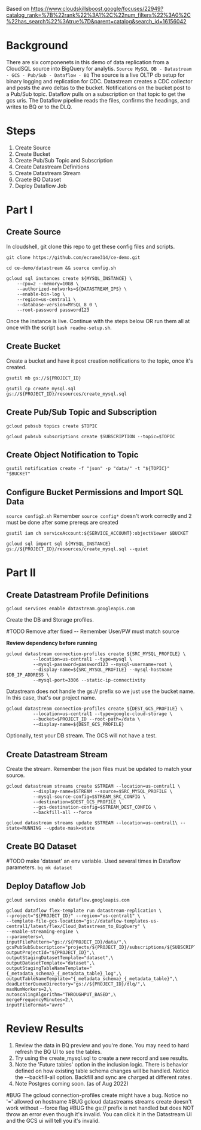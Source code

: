 Based on https://www.cloudskillsboost.google/focuses/22949?catalog_rank=%7B%22rank%22%3A1%2C%22num_filters%22%3A0%2C%22has_search%22%3Atrue%7D&parent=catalog&search_id=16156042 

# Background

There are six componenets in this demo of data replication from a CloudSQL source into BigQuery for analytis.
`Source MySQL DB - Datastream - GCS - Pub/Sub - Dataflow - BQ`
The source is a live OLTP db setup for binary logging and replication for CDC.
Datastream creates a CDC collector and posts the avro deltas to the bucket.
Notifications on the bucket post to a Pub/Sub topic.
Dataflow pulls on a subscription on that topic to get the gcs uris.
The Dataflow pipeline reads the files, confirms the headings, and writes to BQ or to the DLQ.

# Steps

1. Create Source
1. Create Bucket
1. Create Pub/Sub Topic and Subscription
1. Create Datastream Definitions
1. Create Datastream Stream
1. Craete BQ Dataset
1. Deploy Dataflow Job

# Part I
## Create Source
In cloudshell, git clone this repo to get these config files and scripts.

`git clone https://github.com/ecrane314/ce-demo.git`

`cd ce-demo/datastream && source config.sh`

```
gcloud sql instances create ${MYSQL_INSTANCE} \
    --cpu=2 --memory=10GB \
    --authorized-networks=${DATASTREAM_IPS} \
    --enable-bin-log \
    --region=us-central1 \
    --database-version=MYSQL_8_0 \
    --root-password password123
```

Once the instance is live. Continue with the steps below OR run them all at once with the script `bash readme-setup.sh`. 


## Create Bucket
Create a bucket and have it post creation notifications to the topic, once it's created.

`gsutil mb gs://${PROJECT_ID}`

`gsutil cp create_mysql.sql gs://${PROJECT_ID}/resources/create_mysql.sql`


## Create Pub/Sub Topic and Subscription
`gcloud pubsub topics create $TOPIC`

`gcloud pubsub subscriptions create $SUBSCRIPTION --topic=$TOPIC`


## Create Object Notification to Topic
`gsutil notification create -f "json" -p "data/" -t "${TOPIC}" "$BUCKET"`

## Configure Bucket Permissions and Import SQL Data
`source config2.sh` Remember `source config*` doesn't work correctly and 2 must be done after some prereqs are created

`gsutil iam ch serviceAccount:${SERVICE_ACCOUNT}:objectViewer $BUCKET`

`gcloud sql import sql ${MYSQL_INSTANCE} gs://${PROJECT_ID}/resources/create_mysql.sql --quiet`

# Part II
## Create Datastream Profile Definitions
`gcloud services enable datastream.googleapis.com`

Create the DB and Storage profiles.

#TODO Remove after fixed -- Remember User/PW must match source


__Review dependency before running__ 

```
gcloud datastream connection-profiles create ${SRC_MYSQL_PROFILE} \
          --location=us-central1 --type=mysql \
          --mysql-password=password123 --mysql-username=root \
          --display-name=${SRC_MYSQL_PROFILE} --mysql-hostname $DB_IP_ADDRESS \
          --mysql-port=3306 --static-ip-connectivity
```

Datastream does not handle the gs:// prefix so we just use the bucket name. In this case, that's our project name.

```
gcloud datastream connection-profiles create ${DEST_GCS_PROFILE} \
          --location=us-central1 --type=google-cloud-storage \
          --bucket=$PROJECT_ID --root-path=/data \
          --display-name=${DEST_GCS_PROFILE}
```

Optionally, test your DB stream. The GCS will not have a test.

## Create Datastream Stream

Create the stream. Remember the json files must be updated to match your source.

```
gcloud datastream streams create $STREAM --location=us-central1 \
          --display-name=$STREAM --source=$SRC_MYSQL_PROFILE \
          --mysql-source-config=$STREAM_SRC_CONFIG \
          --destination=$DEST_GCS_PROFILE \
          --gcs-destination-config=$STREAM_DEST_CONFIG \
          --backfill-all --force
```

`gcloud datastream streams update $STREAM --location=us-central1\
          --state=RUNNING --update-mask=state`

## Create BQ Dataset
#TODO make 'dataset' an env variable. Used several times in Dataflow parameters.
`bq mk dataset`

## Deploy Dataflow Job

`gcloud services enable dataflow.googleapis.com`


```
gcloud dataflow flex-template run datastream-replication \
--project="${PROJECT_ID}" --region="us-central1" \
--template-file-gcs-location="gs://dataflow-templates-us-central1/latest/flex/Cloud_Datastream_to_BigQuery" \
--enable-streaming-engine \
--parameters=\
inputFilePattern="gs://${PROJECT_ID}/data/",\
gcsPubSubSubscription="projects/${PROJECT_ID}/subscriptions/${SUBSCRIPTION}",\
outputProjectId="${PROJECT_ID}",\
outputStagingDatasetTemplate="dataset",\
outputDatasetTemplate="dataset",\
outputStagingTableNameTemplate="{_metadata_schema}_{_metadata_table}_log",\
outputTableNameTemplate="{_metadata_schema}_{_metadata_table}",\
deadLetterQueueDirectory="gs://${PROJECT_ID}/dlq/",\
maxNumWorkers=2,\
autoscalingAlgorithm="THROUGHPUT_BASED",\
mergeFrequencyMinutes=2,\
inputFileFormat="avro"
```


# Review Results

1. Review the data in BQ preview and you're done. You may need to hard refresh the BQ UI to see the tables.
1. Try using the create_mysql.sql to create a new record and see results.
1. Note the 'Future tables' option in the inclusion logic. There is behavior defined on how existing table schema changes will be handled.
Notice the --backfill-all option. Backfill and sync are charged at different rates.
1. Note Postgres coming soon. (as of Aug 2022)


#BUG The gcloud connection-profiles create might have a bug. Notice no '=' allowed on hostname
#BUG gcloud datastreams streams create doesn't work without --force flag
#BUG the gs:// prefix is not handled but does NOT throw an error even though it's invalid. You can click it in the Datastream UI and the GCS ui will tell you it's invalid.
